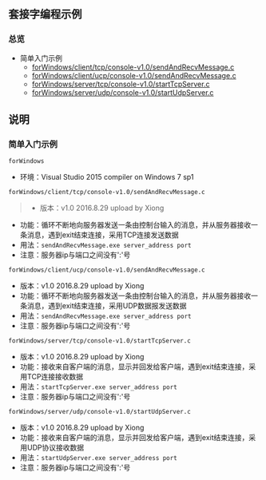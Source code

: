 ## 套接字编程示例
### 总览
+ 简单入门示例
  + [forWindows/client/tcp/console-v1.0/sendAndRecvMessage.c](forWindows/client/tcp/console-v1.0/sendAndRecvMessage.c)
  + [forWindows/client/ucp/console-v1.0/sendAndRecvMessage.c](forWindows/client/ucp/console-v1.0/sendAndRecvMessage.c)
  + [forWindows/server/tcp/console-v1.0/startTcpServer.c](forWindows/server/tcp/console-v1.0/startTcpServer.c)
  + [forWindows/server/udp/console-v1.0/startUdpServer.c](forWindows/server/udp/console-v1.0/startUdpServer.c)

## 说明
### 简单入门示例
`forWindows`
* 环境：Visual Studio 2015 compiler on Windows 7 sp1  

`forWindows/client/tcp/console-v1.0/sendAndRecvMessage.c`
>* 版本：v1.0 2016.8.29 upload by Xiong
* 功能：循环不断地向服务器发送一条由控制台输入的消息，并从服务器接收一条消息，遇到exit结束连接，采用TCP连接发送数据
* 用法：`sendAndRecvMessage.exe server_address port`
* 注意：服务器ip与端口之间没有':'号

`forWindows/client/ucp/console-v1.0/sendAndRecvMessage.c`
* 版本：v1.0 2016.8.29 upload by Xiong
* 功能：循环不断地向服务器发送一条由控制台输入的消息，并从服务器接收一条消息，遇到exit结束连接，采用UDP数据报发送数据
* 用法：`sendAndRecvMessage.exe server_address port`
* 注意：服务器ip与端口之间没有':'号

`forWindows/server/tcp/console-v1.0/startTcpServer.c`
* 版本：v1.0 2016.8.29 upload by Xiong
* 功能：接收来自客户端的消息，显示并回发给客户端，遇到exit结束连接，采用TCP连接接收数据
* 用法：`startTcpServer.exe server_address port`
* 注意：服务器ip与端口之间没有':'号

`forWindows/server/udp/console-v1.0/startUdpServer.c`
* 版本：v1.0 2016.8.29 upload by Xiong
* 功能：接收来自客户端的消息，显示并回发给客户端，遇到exit结束连接，采用UDP协议接收数据
* 用法：`startUdpServer.exe server_address port`
* 注意：服务器ip与端口之间没有':'号

